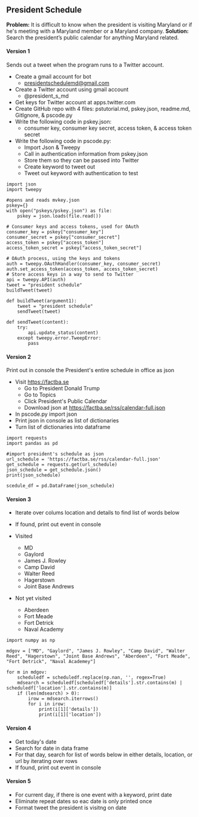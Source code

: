 ## President Schedule

**Problem:** It is difficult to know when the president is visiting Maryland or if he's meeting with a Maryland member or a Maryland company.
**Solution:** Search the president’s public calendar for anything Maryland related.

#### Version 1
Sends out a tweet when the program runs to a Twitter account.
* Create a gmail account for bot
  - presidentschedulemd@gmail.com
* Create a Twitter account using gmail account
  - @president_s_md
* Get keys for Twitter account at apps.twitter.com
* Create GitHub repo with 4 files: pstutorial.md, pskey.json, readme.md, GitIgnore, & pscode.py
* Write the following code in pskey.json:
  - consumer key, consumer key secret, access token, & access token secret
* Write the following code in pscode.py:
  - Import Json & Tweepy
  - Call in authentication information from pskey.json
  - Store them so they can be passed into Twitter
  - Create keyword to tweet out
  - Tweet out keyword with authentication to test
```
import json
import tweepy

#opens and reads mvkey.json
pskey={}
with open("pskeys/pskey.json") as file:
    pskey = json.loads(file.read())
  
# Consumer keys and access tokens, used for OAuth
consumer_key = pskey["consumer_key"]
consumer_secret = pskey["consumer_secret"]
access_token = pskey["access_token"]
access_token_secret = pskey["access_token_secret"]

# OAuth process, using the keys and tokens
auth = tweepy.OAuthHandler(consumer_key, consumer_secret)
auth.set_access_token(access_token, access_token_secret)
# Store access keys in a way to send to Twitter
api = tweepy.API(auth)
tweet = "president schedule"
buildTweet(tweet)

def buildTweet(argument1):
    tweet = "president schedule"
    sendTweet(tweet)

def sendTweet(content):
    try:
        api.update_status(content)
    except tweepy.error.TweepError:
        pass
```

#### Version 2 
Print out in console the President's entire schedule in office as json
* Visit https://factba.se
  - Go to President Donald Trump
  - Go to Topics
  - Click President's Public Calendar
  - Download json at https://factba.se/rss/calendar-full.json
* In pscode.py import json
* Print json in console as list of dictionaries
* Turn list of dictionaries into dataframe
```
import requests
import pandas as pd

#import president's schedule as json
url_schedule = 'https://factba.se/rss/calendar-full.json'
get_schedule = requests.get(url_schedule)
json_schedule = get_schedule.json()
print(json_schedule)

scedule_df = pd.DataFrame(json_schedule)

```

#### Version 3
* Iterate over colums location and details to find list of words below
* If found, print out event in console

* Visited
  - MD
  - Gaylord
  - James J. Rowley
  - Camp David
  - Walter Reed
  - Hagerstown
  - Joint Base Andrews
* Not yet visited
  - Aberdeen
  - Fort Meade
  - Fort Detrick
  - Naval Academy
```
import numpy as np

mdgov = ["MD", "Gaylord", "James J. Rowley", "Camp David", "Walter Reed", "Hagerstown", "Joint Base Andrews", "Aberdeen", "Fort Meade", "Fort Detrick", "Naval Academey"]
    
for m in mdgov:
	scheduledf = scheduledf.replace(np.nan, '', regex=True)
    mdsearch = scheduledf[scheduledf['details'].str.contains(m) | scheduledf['location'].str.contains(m)]
    if (len(mdsearch) > 0):
        irow = mdsearch.iterrows()
        for i in irow:
            print(i[1]['details'])
            print(i[1]['location'])
```
  
#### Version 4
* Get today's date
* Search for date in data frame
* For that day, search for list of words below in either details, location, or url by iterating over rows
* If found, print out event in console

#### Version 5
* For current day, if there is one event with a keyword, print date
* Eliminate repeat dates so eac date is only printed once
* Format tweet the president is visitng on date
